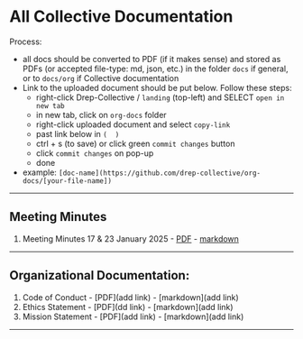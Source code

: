 # All Collective Documentation
Process:
  - all docs should be converted to PDF (if it makes sense) and stored as PDFs (or accepted file-type: md, json, etc.) in the folder `docs` if general, or to `docs/org` if Collective documentation
  - Link to the uploaded document should be put below. Follow these steps:
    - right-click Drep-Collective / `landing` (top-left) and SELECT `open in new tab`
    - in new tab, click on `org-docs` folder
    - right-click uploaded document and select `copy-link`
    - past link below in `(  )`
    - ctrl + s (to save) or click green `commit changes` button
    - click `commit changes` on pop-up
    - done
  - example: `[doc-name](https://github.com/drep-collective/org-docs/[your-file-name])`

--- 

## Meeting Minutes
1. Meeting Minutes 17 & 23 January 2025 - [PDF](https://github.com/DRep-Collective/Landing/blob/main/docs/Meeting-Notes_17%2623-January_dRep-Collective-Cardano%20Forum.pdf) - [markdown](https://github.com/DRep-Collective/Landing/blob/main/docs/Meeting-Notes_17%2623-January_dRep-Collective-Cardano%20Forum.txt)

---

## Organizational Documentation:
1. Code of Conduct - [PDF](add link) - [markdown](add link)
2. Ethics Statement - [PDF](dd link) - [markdown](add link)
3. Mission Statement - [PDF](add link) - [markdown](add link)

---

